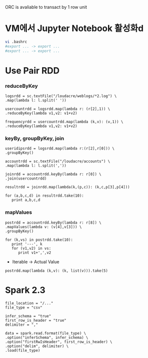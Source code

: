ORC is avaliable to transact by 1 row unit

# VM에서 Jupyter Notebook 활성화d
```bash
vi .bashrc
#export ... -> export ... 
#export ... -> export ... 
```

# Use Pair RDD
### reduceByKey
```
logsrdd = sc.textFile("/loudacre/weblogs/*2.log") \
.map(lambda l: l.split(' '))

usercountrdd = logsrdd.map(lambda r: (r[2],1)) \
.reduceByKey(lambda v1,v2: v1+v2) 

frequencyrdd = usercountrdd.map(lambda (k,v): (v,1)) \
.reduceByKey(lambda v1,v2: v1+v2)
```
### keyBy, groupByKey, join
```
useridipsrdd = logsrdd.map(lambda r:(r[2],r[0])) \
.groupByKey()

accountrdd = sc.textFile("/loudacre/accounts") \
.map(lambda l: l.split(','))

joinrdd = accountrdd.keyBy(lambda r: r[0]) \
.join(usercountrdd)

resultrdd = joinrdd.map(lambda(k,(p,c)): (k,c,p[3],p[4]))

for (a,b,c,d) in resultrdd.take(10):
   print a,b,c,d
```
### mapValues
```
postrdd = accountrdd.keyBy(lambda r: r[8]) \
.mapValues(lambda v: (v[4],v[3])) \
.groupByKey()

for (k,vs) in postrdd.take(10):
   print '---', k
   for (v1,v2) in vs:
      print v1+',',v2
```  
* Iterable -> Actual Value
```
postrdd.map(lambda (k,v): (k, list(v))).take(5)  
```

# Spark 2.3
```
file_location = "/..."
file_type = "csv"

infer_schema = "true"
first_row_is_header = "true"
delimiter = ","

data = spark.read.format(file_type) \
.option("inferSchema", infer_schema) \
.option("firstRwIsHeader", first_row_is_header) \
.option("delim", delimiter) \
.load(file_type)
```
